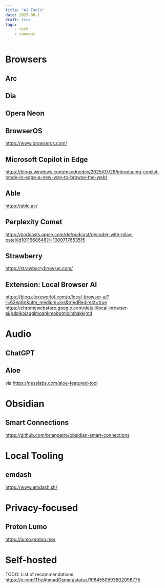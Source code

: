 ```yaml
---
title: "Ai Tools"
date: 2025-08-1
draft: true
tags:
    - tech
    - comment
---
```


# Browsers

## Arc

## Dia

## Opera Neon

## BrowserOS

https://www.browseros.com/

## Microsoft Copilot in Edge

https://blogs.windows.com/msedgedev/2025/07/28/introducing-copilot-mode-in-edge-a-new-way-to-browse-the-web/

## Able

https://able.ac/

## Perplexity Comet

https://podcasts.apple.com/de/podcast/decoder-with-nilay-patel/id1011668648?i=1000717653515

## Strawberry

https://strawberrybrowser.com/

## Extension: Local Browser AI

https://blog.alexewerlof.com/p/local-browser-ai?r=62ep8n&utm_medium=ios&triedRedirect=true
https://chromewebstore.google.com/detail/local-browser-ai/pdpikolagglmoahkmobpmloimhakkjmd

# Audio

## ChatGPT

## Aloe

via https://nesslabs.com/aloe-featured-tool

# Obsidian

## Smart Connections

https://github.com/brianpetro/obsidian-smart-connections

# Local Tooling

## emdash

https://www.emdash.sh/

# Privacy-focused

## Proton Lumo

https://lumo.proton.me/

# Self-hosted

TODO: List of recommendations https://x.com/TheAhmadOsman/status/1964550593802096775
